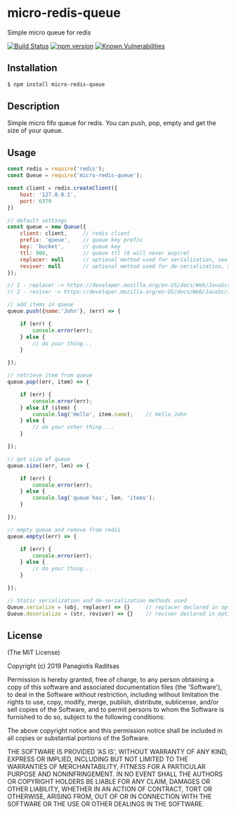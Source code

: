 # micro-redis-queue
Simple micro queue for redis

[![Build Status](https://travis-ci.org/syd619/micro-redis-queue.svg?branch=master)](https://travis-ci.org/syd619/micro-redis-queue)
[![npm version](https://badge.fury.io/js/micro-redis-queue.svg)](https://badge.fury.io/js/micro-redis-queue)
[![Known Vulnerabilities](https://snyk.io/test/github/syd619/micro-redis-queue/badge.svg?targetFile=package.json)](https://snyk.io/test/github/syd619/micro-redis-queue?targetFile=package.json)

## Installation

``` bash
$ npm install micro-redis-queue
```

## Description

Simple micro fifo queue for redis. You can push, pop, empty and get the size of your queue.

## Usage

```javascript
const redis = require('redis');
const Queue = require('micro-redis-queue');

const client = redis.createClient({
    host: '127.0.0.1',
    port: 6379
})

// default settings
const queue = new Queue({
    client: client,     // redis client
    prefix: 'queue',    // queue key prefix
    key: 'bucket',      // queue key
    ttl: 900,           // queue ttl (0 will never expire)
    replacer: null      // optional method used for serialization, see 1
    reviver: null       // optional method used for de-serialization, see 2
});

// 1 - replacer -> https://developer.mozilla.org/en-US/docs/Web/JavaScript/Reference/Global_Objects/JSON/stringify
// 2 - reviver -> https://developer.mozilla.org/en-US/docs/Web/JavaScript/Reference/Global_Objects/JSON/parse

// add items in queue
queue.push({name:'John'}, (err) => {

    if (err) {
        console.error(err);
    } else {
        // do your thing...
    }

});

// retrieve item from queue
queue.pop((err, item) => {

    if (err) {
        console.error(err);
    } else if (item) {
        console.log('Hello', item.name);    // Hello John
    } else {
        // do your other thing....
    }

});

// get size of queue
queue.size((err, len) => {

    if (err) {
        console.error(err);
    } else {
        console.log('queue has', len, 'items');
    }

});

// empty queue and remove from redis
queue.empty((err) => {

    if (err) {
        console.error(err);
    } else {
        // do your thing...
    }

});

// Static serialization and de-serialization methods used
Queue.serialize = (obj, replacer) => {}     // replacer declared in options
Queue.deserialize = (str, reviver) => {}    // reviver declared in options

```

## License

(The MIT License)

Copyright (c) 2019 Panagiotis Raditsas

Permission is hereby granted, free of charge, to any person obtaining
a copy of this software and associated documentation files (the
'Software'), to deal in the Software without restriction, including
without limitation the rights to use, copy, modify, merge, publish,
distribute, sublicense, and/or sell copies of the Software, and to
permit persons to whom the Software is furnished to do so, subject to
the following conditions:

The above copyright notice and this permission notice shall be
included in all copies or substantial portions of the Software.

THE SOFTWARE IS PROVIDED 'AS IS', WITHOUT WARRANTY OF ANY KIND,
EXPRESS OR IMPLIED, INCLUDING BUT NOT LIMITED TO THE WARRANTIES OF
MERCHANTABILITY, FITNESS FOR A PARTICULAR PURPOSE AND NONINFRINGEMENT.
IN NO EVENT SHALL THE AUTHORS OR COPYRIGHT HOLDERS BE LIABLE FOR ANY
CLAIM, DAMAGES OR OTHER LIABILITY, WHETHER IN AN ACTION OF CONTRACT,
TORT OR OTHERWISE, ARISING FROM, OUT OF OR IN CONNECTION WITH THE
SOFTWARE OR THE USE OR OTHER DEALINGS IN THE SOFTWARE.